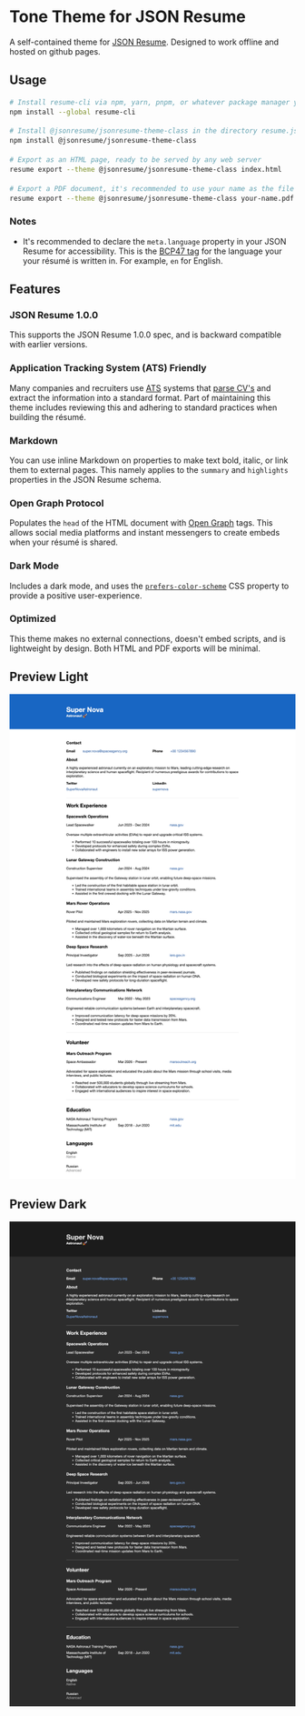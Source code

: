 # Tone Theme for JSON Resume

A self-contained theme for [JSON Resume](http://jsonresume.org/). 
Designed to work offline and hosted on github pages.

## Usage

```sh
# Install resume-cli via npm, yarn, pnpm, or whatever package manager you want
npm install --global resume-cli

# Install @jsonresume/jsonresume-theme-class in the directory resume.json is in
npm install @jsonresume/jsonresume-theme-class

# Export as an HTML page, ready to be served by any web server
resume export --theme @jsonresume/jsonresume-theme-class index.html

# Export a PDF document, it's recommended to use your name as the file name
resume export --theme @jsonresume/jsonresume-theme-class your-name.pdf
```

### Notes

* It's recommended to declare the `meta.language` property in your JSON Resume for accessibility. This is the [BCP47 tag](https://developer.mozilla.org/docs/Web/HTML/Global_attributes/lang#language_tag_syntax) for the language your your résumé is written in. For example, `en` for English.

## Features

### JSON Resume 1.0.0

This supports the JSON Resume 1.0.0 spec, and is backward compatible with earlier versions.

### Application Tracking System (ATS) Friendly

Many companies and recruiters use [ATS](https://en.wikipedia.org/wiki/Applicant_tracking_system) systems that [parse CV's](https://en.wikipedia.org/wiki/R%C3%A9sum%C3%A9_parsing) and extract the information into a standard format. Part of maintaining this theme includes reviewing this and adhering to standard practices when building the résumé.

### Markdown

You can use inline Markdown on properties to make text bold, italic, or link them to external pages. This namely applies to the `summary` and `highlights` properties in the JSON Resume schema.

### Open Graph Protocol

Populates the `head` of the HTML document with [Open Graph](https://ogp.me/) tags. This allows social media platforms and instant messengers to create embeds when your résumé is shared.

### Dark Mode

Includes a dark mode, and uses the [`prefers-color-scheme`](https://developer.mozilla.org/en-US/docs/Web/CSS/@media/prefers-color-scheme) CSS property to provide a positive user-experience.

### Optimized

This theme makes no external connections, doesn't embed scripts, and is lightweight by design. Both HTML and PDF exports will be minimal.

## Preview Light

![Preview of Light Tone theme for JSON Resume.](./assets/preview-light.png)

## Preview Dark

![Preview of Dark Tone theme for JSON Resume in dark mode.](./assets/preview-dark.png)

